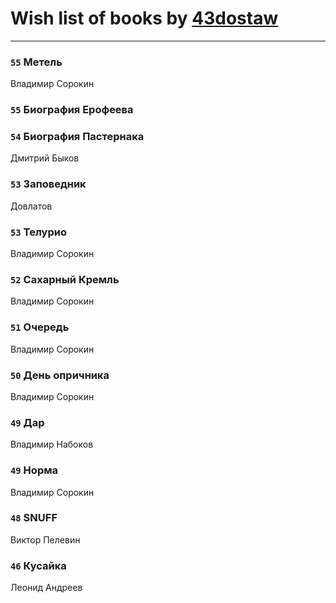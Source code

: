 # Wish list of books by [43dostaw](http://vk.com/id201788999)
---

### `55` Метель
Владимир Сорокин

### `55` Биография Ерофеева

### `54` Биография Пастернака
Дмитрий Быков

### `53` Заповедник
Довлатов

### `53` Телурио
Владимир Сорокин

### `52` Сахарный Кремль
Владимир Сорокин

### `51` Очередь
Владимир Сорокин

### `50` День опричника
Владимир Сорокин

### `49` Дар
Владимир Набоков

### `49` Норма
Владимир Сорокин

### `48` SNUFF
Виктор Пелевин

### `46` Кусайка
Леонид Андреев

